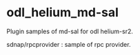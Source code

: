 # odl_helium_md-sal
Plugin samples of md-sal for odl helium-sr2.

sdnap/rpcprovider : sample of rpc provider.
